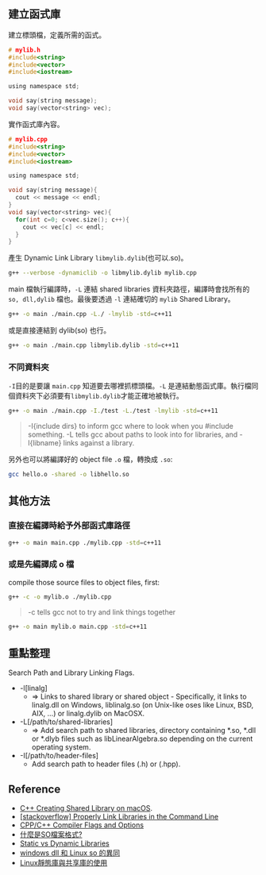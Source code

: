 ## 建立函式庫
建立標頭檔，定義所需的函式。
```c
# mylib.h
#include<string>
#include<vector>
#include<iostream>

using namespace std;

void say(string message);
void say(vector<string> vec);
```

實作函式庫內容。
```c
# mylib.cpp
#include<string>
#include<vector>
#include<iostream>

using namespace std;

void say(string message){
  cout << message << endl;
}
void say(vector<string> vec){
  for(int c=0; c<vec.size(); c++){
    cout << vec[c] << endl;
  }
}
```

產生 Dynamic Link Library `libmylib.dylib`(也可以.so)。

```sh
g++ --verbose -dynamiclib -o libmylib.dylib mylib.cpp
```

main 檔執行編譯時，`-L` 連結 shared libraries 資料夾路徑，編譯時會找所有的 `so, dll,dylib` 檔也。最後要透過 `-l` 連結確切的 `mylib` Shared Library。
```sh
g++ -o main ./main.cpp -L./ -lmylib -std=c++11
```

或是直接連結到 dylib(so) 也行。

```sh
g++ -o main ./main.cpp libmylib.dylib -std=c++11
```


### 不同資料夾
`-I`目的是要讓 `main.cpp` 知道要去哪裡抓標頭檔。`-L` 是連結動態函式庫。執行檔同個資料夾下必須要有`libmylib.dylib`才能正確地被執行。

```sh
g++ -o main ./main.cpp -I./test -L./test -lmylib -std=c++11
```

> -I{include dirs} to inform gcc where to look when you #include something.
> -L tells gcc about paths to look into for libraries, and -l{libname} links against a library.

另外也可以將編譯好的 object file `.o` 檔，轉換成 `.so`:

```sh
gcc hello.o -shared -o libhello.so
```

## 其他方法
### 直接在編譯時給予外部函式庫路徑

```sh
g++ -o main main.cpp ./mylib.cpp -std=c++11 
```

### 或是先編譯成 o 檔
compile those source files to object files, first:

```sh
g++ -c -o mylib.o ./mylib.cpp
```
> -c tells gcc not to try and link things together

```sh
g++ -o main mylib.o main.cpp -std=c++11
```


## 重點整理
Search Path and Library Linking Flags.
- -l[linalg]
  - => Links to shared library or shared object - Specifically, it links to linalg.dll on Windows, liblinalg.so (on Unix-like oses like Linux, BSD, AIX, …) or linalg.dylib on MacOSX.
- -L[/path/to/shared-libraries]
  - => Add search path to shared libraries, directory containing *.so, *.dll or *.dlyb files such as libLinearAlgebra.so depending on the current operating system.
- -I[/path/to/header-files]
  - Add search path to header files (.h) or (.hpp).

## Reference
- [C++ Creating Shared Library on macOS](https://www.youtube.com/watch?v=PRUR_bN3r-E).
- [[stackoverflow] Properly Link Libraries in the Command Line](https://stackoverflow.com/questions/33110118/properly-link-libraries-in-the-command-line)
- [CPP/C++ Compiler Flags and Options](https://caiorss.github.io/C-Cpp-Notes/compiler-flags-options.html)
- [什麼是SO檔案格式?](https://template.city/so/)
- [Static vs Dynamic Libraries](https://www.bogotobogo.com/cplusplus/libraries.php)
- [windows dll 和 Linux so 的異同](https://www.796t.com/content/1546146567.html)
- [Linux靜態庫與共享庫的使用](https://jasonblog.github.io/note/linked_and_loader/linux_jing_tai_ku_yu_gong_xiang_ku_de_shi_yong.html)
